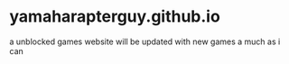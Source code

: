 # yamaharapterguy.github.io
a unblocked games website will be updated with new games a much as i can 
